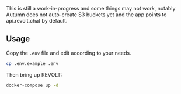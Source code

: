 This is still a work-in-progress and some things may not work, notably Autumn does not auto-create S3 buckets yet and the app points to api.revolt.chat by default.

## Usage

Copy the `.env` file and edit according to your needs.

```bash
cp .env.example .env
```

Then bring up REVOLT:

```bash
docker-compose up -d
```
